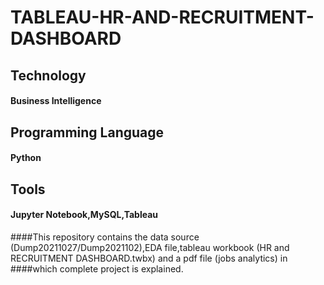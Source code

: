 # TABLEAU-HR-AND-RECRUITMENT-DASHBOARD

## Technology
#### Business Intelligence
## Programming Language 
#### Python 
## Tools
#### Jupyter Notebook,MySQL,Tableau


####This repository contains the data source (Dump20211027/Dump2021102),EDA file,tableau workbook (HR and RECRUITMENT DASHBOARD.twbx) and a pdf file (jobs analytics) in ####which complete project is explained.
